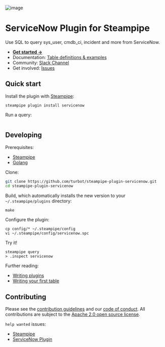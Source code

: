 ![image](https://hub.steampipe.io/images/plugins/turbot/servicenow-social-graphic.png)

# ServiceNow Plugin for Steampipe

Use SQL to query sys_user, cmdb_ci, incident and more from ServiceNow.

- **[Get started →](https://hub.steampipe.io/plugins/turbot/servicenow)**
- Documentation: [Table definitions & examples](https://hub.steampipe.io/plugins/turbot/servicenow/tables)
- Community: [Slack Channel](https://steampipe.io/community/join)
- Get involved: [Issues](https://github.com/turbot/steampipe-plugin-servicenow/issues)

## Quick start

Install the plugin with [Steampipe](https://steampipe.io):

```shell
steampipe plugin install servicenow
```

Run a query:

```sql

```

## Developing

Prerequisites:

- [Steampipe](https://steampipe.io/downloads)
- [Golang](https://golang.org/doc/install)

Clone:

```sh
git clone https://github.com/turbot/steampipe-plugin-servicenow.git
cd steampipe-plugin-servicenow
```

Build, which automatically installs the new version to your `~/.steampipe/plugins` directory:

```
make
```

Configure the plugin:

```
cp config/* ~/.steampipe/config
vi ~/.steampipe/config/servicenow.spc
```

Try it!

```
steampipe query
> .inspect servicenow
```

Further reading:

- [Writing plugins](https://steampipe.io/docs/develop/writing-plugins)
- [Writing your first table](https://steampipe.io/docs/develop/writing-your-first-table)

## Contributing

Please see the [contribution guidelines](https://github.com/turbot/steampipe/blob/main/CONTRIBUTING.md) and our [code of conduct](https://github.com/turbot/steampipe/blob/main/CODE_OF_CONDUCT.md). All contributions are subject to the [Apache 2.0 open source license](https://github.com/turbot/steampipe-plugin-servicenow/blob/main/LICENSE).

`help wanted` issues:

- [Steampipe](https://github.com/turbot/steampipe/labels/help%20wanted)
- [ServiceNow Plugin](https://github.com/turbot/steampipe-plugin-servicenow/labels/help%20wanted)
